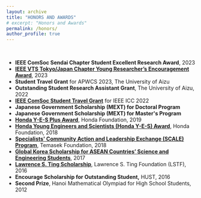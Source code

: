 ```yaml
---
layout: archive
title: "HONORS AND AWARDS"
# excerpt: "Honors and Awards"
permalink: /honors/
author_profile: true
---
```

<!-- Google tag (gtag.js) -->
<script async src="https://www.googletagmanager.com/gtag/js?id=G-FTB71GTS1Y"></script>
<script>
  window.dataLayer = window.dataLayer || [];
  function gtag(){dataLayer.push(arguments);}
  gtag('js', new Date());

  gtag('config', 'G-FTB71GTS1Y');
</script>

<br>
<ul>
	<li><strong>IEEE ComSoc Sendai Chapter Student Excellent Research Award</strong>, 2023</li>
	<li><a href="http://www.ieee-jp.org/section/tokyo/chapter/VT-06/vt.htm"><strong>IEEE VTS Tokyo/Japan Chapter Young Researcher’s Encouragement Award</strong></a>, 2023</li>
	<li><strong>Student Travel Grant</strong> for APWCS 2023, The University of Aizu</li>
	<li><strong>Outstanding Student Research Assistant Grant</strong>, The University of Aizu, 2022</li>
	<li><a href="https://icc2022.ieee-icc.org/registration/student-travel-grants.html"><strong>IEEE ComSoc Student Travel Grant</strong></a> for IEEE ICC 2022</li>
	<li><strong>Japanese Government Scholarship (MEXT) for Doctoral Program</strong></li>
	<li><strong>Japanese Government Scholarship (MEXT) for Master&#39;s Program</strong></li>
	<li><a href="https://www.hondafoundation.jp/en/yes_award.html?country=70#midasi"><strong>Honda Y-E-S Plus Award</strong></a>, Honda Foundation, 2019</li>
	<li><a href="https://www.hondafoundation.jp/yes/index_en/240#midasi"><strong>Honda Young Engineers and Scientists (Honda Y-E-S) Award</strong></a>, Honda Foundation, 2018</li>
	<li><a href="https://www.temasekfoundation.org.sg/programmes-i/Specialists-Community-Action-and-Leadership-Exchange-SCALE-Programmes"><strong>Specialists&#39; Community Action and Leadership Exchange (SCALE) Program</strong></a>, Temasek Foundation, 2018</li>
	<li><a href="https://www.mofa.go.kr/eng/wpge/m_5719/contents.do"><strong>Global Korea Scholarship for ASEAN Countries&rsquo; Science and Engineering Students</strong></a>, 2017</li>
	<li><a href="https://www.lawrencestingfoundation.org/en/education/lstf-scholarship"><strong>Lawrence S. Ting Scholarship</strong></a>, Lawrence S. Ting Foundation (LSTF), 2016</li>
	<li><strong>Encourage Scholarship for Outstanding Student,</strong> HUST, 2016</li>
	<li><strong>Second Prize</strong>, Hanoi Mathematical Olympiad for High School Students, 2012</li>
</ul>
